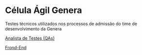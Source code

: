 # Célula Ágil Genera

Testes técnicos utilizados nos processos de admissão do time de desenvolvimento da Genera

[Analista de Testes (QAs)](qas.md)

[Frond-End](front-end.md)


